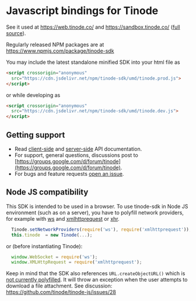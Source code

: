 # Javascript bindings for Tinode

See it used at https://web.tinode.co/ and https://sandbox.tinode.co/ ([full source](https://github.com/tinode/webapp)).

Regularly released NPM packages are at https://www.npmjs.com/package/tinode-sdk

You may include the latest standalone minified SDK into your html file as
```html
<script crossorigin="anonymous"
  src="https://cdn.jsdelivr.net/npm/tinode-sdk/umd/tinode.prod.js">
</script>
```
or while developing as
```html
<script crossorigin="anonymous"
  src="https://cdn.jsdelivr.net/npm/tinode-sdk/umd/tinode.dev.js">
</script>
```

## Getting support

* Read [client-side](http://tinode.github.io/js-api/) and [server-side](https://github.com/tinode/chat/blob/master/docs/API.md) API documentation.
* For support, general questions, discussions post to [https://groups.google.com/d/forum/tinode](https://groups.google.com/d/forum/tinode).
* For bugs and feature requests [open an issue](https://github.com/tinode/tinode-js/issues/new).

## Node JS compatibility

This SDK is intended to be used in a browser. To use tinode-sdk in Node JS environment (such as on a server), you have to polyfill network providers, for example with [ws](https://www.npmjs.com/package/ws) and [xmlhttprequest](https://www.npmjs.com/package/xmlhttprequest) or [xhr](https://www.npmjs.com/package/xhr).
```js
  Tinode.setNetworkProviders(require('ws'), require('xmlhttprequest'));
  this.tinode  = new Tinode(...);
```
or (before instantiating Tinode):
```js
  window.WebSocket = require('ws');
  window.XMLHttpRequest = require('xmlhttprequest');
```

Keep in mind that the SDK also references `URL.createObjectURL()` which is [not currently polyfilled](https://github.com/nodejs/node/issues/16167). It will throw an exception when the user attempts to download a file attachment. See discussion: https://github.com/tinode/tinode-js/issues/28
